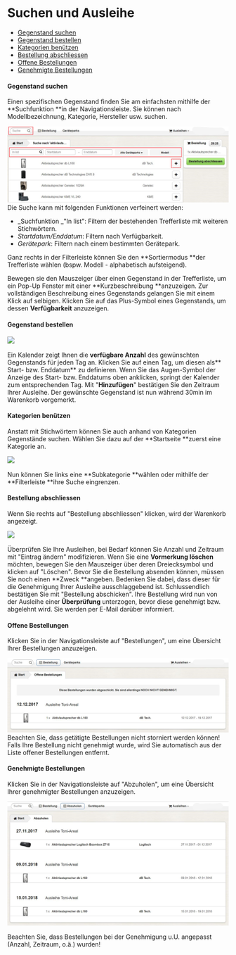 # Suchen und Ausleihe

* [Gegenstand suchen](#gegenstand-suchen)
* [Gegenstand bestellen](#gegenstand-bestellen)
* [Kategorien benützen](#kategorien-benützen)
* [Bestellung abschliessen](#bestellung-abschliessen)
* [Offene Bestellungen](#offene-bestellungen)
* [Genehmigte Bestellungen](#genehmigte-bestellungen)

#### Gegenstand suchen

Einen spezifischen Gegenstand finden Sie am einfachsten mithilfe der **Suchfunktion **in der Navigationsleiste. Sie können nach Modellbezeichnung, Kategorie, Hersteller usw. suchen.

![](/assets/Ausleihen_Suchergebnisse.png)Die Suche kann mit folgenden Funktionen verfeinert werden:

* _Suchfunktion _"In list": Filtern der bestehenden Trefferliste mit weiteren Stichwörtern.
* _Startdatum/Enddatum_: Filtern nach Verfügbarkeit.
* _Gerätepark_: Filtern nach einem bestimmten Gerätepark. 

Ganz rechts in der Filterleiste können Sie den **Sortiermodus **der Trefferliste wählen \(bspw. Modell - alphabetisch aufsteigend\).

Bewegen sie den Mauszeiger über einen Gegenstand in der Trefferliste, um ein Pop-Up Fenster mit einer **Kurzbeschreibung **anzuzeigen. Zur vollständigen Beschreibung eines Gegenstands gelangen Sie mit einem Klick auf selbigen. Klicken Sie auf das Plus-Symbol eines Gegenstands, um dessen **Verfügbarkeit** anzuzeigen.

#### Gegenstand bestellen

![](/assets/Ausleihen_Zur_Bestellung_hinzufügen.png)

Ein Kalender zeigt Ihnen die **verfügbare Anzahl** des gewünschten Gegenstands für jeden Tag an. Klicken Sie auf einen Tag, um diesen als** Start- bzw. Enddatum** zu definieren. Wenn Sie das Augen-Symbol der Anzeige des Start- bzw. Enddatums oben anklicken, springt der Kalender zum entsprechenden Tag. Mit "**Hinzufügen**" bestätigen Sie den Zeitraum Ihrer Ausleihe. Der gewünschte Gegenstand ist nun während 30min im Warenkorb vorgemerkt.

#### Kategorien benützen

Anstatt mit Stichwörtern können Sie auch anhand von Kategorien Gegenstände suchen. Wählen Sie dazu auf der **Startseite **zuerst eine Kategorie an.

![](/assets/Ausleihen_Kategorie_Übersicht.png)

Nun können Sie links eine **Subkategorie **wählen oder mithilfe der **Filterleiste **ihre Suche eingrenzen.

#### Bestellung abschliessen

Wenn Sie rechts auf "Bestellung abschliessen" klicken, wird der Warenkorb angezeigt.

![](/assets/Ausleihen_Bestellübersicht.png)

Überprüfen Sie Ihre Ausleihen, bei Bedarf können Sie Anzahl und Zeitraum mit "Eintrag ändern" modifizieren. Wenn Sie eine **Vormerkung löschen** möchten, bewegen Sie den Mauszeiger über deren Dreiecksymbol und klicken auf "Löschen". Bevor Sie die Bestellung absenden können, müssen Sie noch einen **Zweck **angeben. Bedenken Sie dabei, dass dieser für die Genehmigung Ihrer Ausleihe ausschlaggebend ist. Schlussendlich bestätigen Sie mit "Bestellung abschicken". Ihre Bestellung wird nun von der Ausleihe einer **Überprüfung** unterzogen, bevor diese genehmigt bzw. abgelehnt wird. Sie werden per E-Mail darüber informiert.

#### Offene Bestellungen

Klicken Sie in der Navigationsleiste auf "Bestellungen", um eine Übersicht Ihrer Bestellungen anzuzeigen.

![](/assets/Ausleihen_Offene_Bestellungen.png)Beachten Sie, dass getätigte Bestellungen nicht storniert werden können! Falls Ihre Bestellung nicht genehmigt wurde, wird Sie automatisch aus der Liste offener Bestellungen entfernt.

#### Genehmigte Bestellungen

Klicken Sie in der Navigationsleiste auf "Abzuholen", um eine Übersicht Ihrer genehmigter Bestellungen anzuzeigen.

![](/assets/Ausleihen_Genehmigte_Bestellungen.png)

Beachten Sie, dass Bestellungen bei der Genehmigung u.U. angepasst \(Anzahl, Zeitraum, o.ä.\) wurden!

